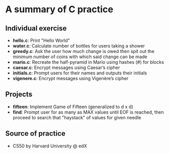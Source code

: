 # A summary of C practice

## Individual exercise
- **hello.c**: Print "Hello World"
- **water.c**: Calculate number of bottles for users taking a shower
- **greedy.c**: Ask the user how much change is owed then spit out the minimum number of coins with which said change can be made
- **mario.c**: Recreate the half-pyramid in Mario using hashes (#) for blocks
- **caesar.c**: Encrypt messages using Caesar’s cipher 
- **initials.c**: Prompt users for their names and outputs their initials
- **vigenere.c**: Encrypt messages using Vigenère’s cipher

## Projects
- **fifteen**: Implement Game of Fifteen (generalized to d x d)
- **find**: Prompt user for as many as MAX values until EOF is reached, then proceed to search that "haystack" of values for given needle

## Source of practice
- CS50 by Harvard University @ edX
